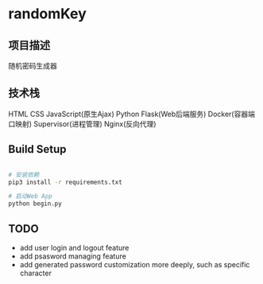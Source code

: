 # randomKey

## 项目描述

随机密码生成器

## 技术栈

HTML
CSS
JavaScript(原生Ajax)
Python
Flask(Web后端服务)
Docker(容器端口映射)
Supervisor(进程管理)
Nginx(反向代理)

## Build Setup

```bash

# 安装依赖
pip3 install -r requirements.txt

# 启动Web App
python begin.py

```

## TODO

- add user login and logout feature
- add psasword managing feature
- add generated password customization more deeply, such as specific character

